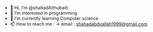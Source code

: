 - 👋 Hi, I’m @shahadAlthubaiti
- 👀 I’m interested in programming 
- 🌱 I’m currently learning Computer science
- 📫 How to reach me :
-> email : shahadabduallah1999@gmail.com


<!---
shahadAlthubaiti/shahadAlthubaiti is a ✨ special ✨ repository because its `README.md` (this file) appears on your GitHub profile.
You can click the Preview link to take a look at your changes.
--->

